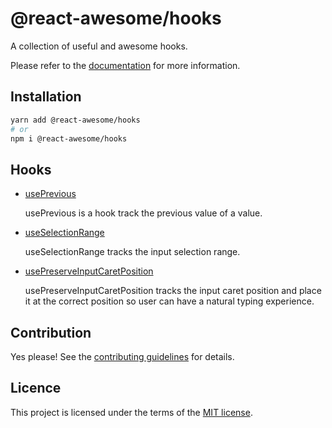 # @react-awesome/hooks

A collection of useful and awesome hooks.

Please refer to the [documentation](https://react-awesome-components.vercel.app/docs/hooks) for more information.

## Installation

```sh
yarn add @react-awesome/hooks
# or
npm i @react-awesome/hooks
```

## Hooks

- [usePrevious](https://react-awesome-components.vercel.app/docs/use-previous)

  usePrevious is a hook track the previous value of a value.

- [useSelectionRange](https://react-awesome-components.vercel.app/docs/use-selection-range)

  useSelectionRange tracks the input selection range.

- [usePreserveInputCaretPosition](https://react-awesome-components.vercel.app/docs/use-preserve-input-caret-position)

  usePreserveInputCaretPosition tracks the input caret position and place it at the correct position so user can have a natural typing experience.

## Contribution

Yes please! See the
[contributing guidelines](https://github.com/trinhthinh388/react-awesome-components/blob/master/CONTRIBUTING.md)
for details.

## Licence

This project is licensed under the terms of the
[MIT license](https://github.com/trinhthinh388/react-awesome-components/blob/master/LICENSE).
